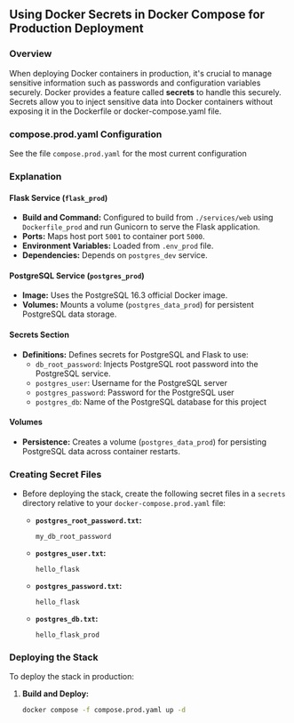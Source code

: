 ## Using Docker Secrets in Docker Compose for Production Deployment

### Overview

When deploying Docker containers in production, it's crucial to manage sensitive information such as passwords and configuration variables securely. Docker provides a feature called **secrets** to handle this securely. Secrets allow you to inject sensitive data into Docker containers without exposing it in the Dockerfile or docker-compose.yaml file.

### compose.prod.yaml Configuration
See the file `compose.prod.yaml` for the most current configuration

### Explanation

#### Flask Service (`flask_prod`)

- **Build and Command:** Configured to build from `./services/web` using `Dockerfile_prod` and run Gunicorn to serve the Flask application.
- **Ports:** Maps host port `5001` to container port `5000`.
- **Environment Variables:** Loaded from `.env_prod` file.
- **Dependencies:** Depends on `postgres_dev` service.

#### PostgreSQL Service (`postgres_prod`)

- **Image:** Uses the PostgreSQL 16.3 official Docker image.
- **Volumes:** Mounts a volume (`postgres_data_prod`) for persistent PostgreSQL data storage.

#### Secrets Section

- **Definitions:** Defines secrets for PostgreSQL and Flask to use:
  - `db_root_password`: Injects PostgreSQL root password into the PostgreSQL service.
  - `postgres_user`: Username for the PostgreSQL server
  - `postgres_password`: Password for the PostgreSQL user
  - `postgres_db`: Name of the PostgreSQL database for this project

#### Volumes

- **Persistence:** Creates a volume (`postgres_data_prod`) for persisting PostgreSQL data across container restarts.

### Creating Secret Files

- Before deploying the stack, create the following secret files in a `secrets` directory relative to your `docker-compose.prod.yaml` file:

    - **`postgres_root_password.txt`:**
       ```
       my_db_root_password
       ```

    - **`postgres_user.txt`:**
       ```
       hello_flask
       ```

    - **`postgres_password.txt`:**
       ```
       hello_flask
       ```

    - **`postgres_db.txt`:**
       ```
       hello_flask_prod
       ```

### Deploying the Stack

To deploy the stack in production:

1. **Build and Deploy:**
   ```sh
   docker compose -f compose.prod.yaml up -d
   ```
